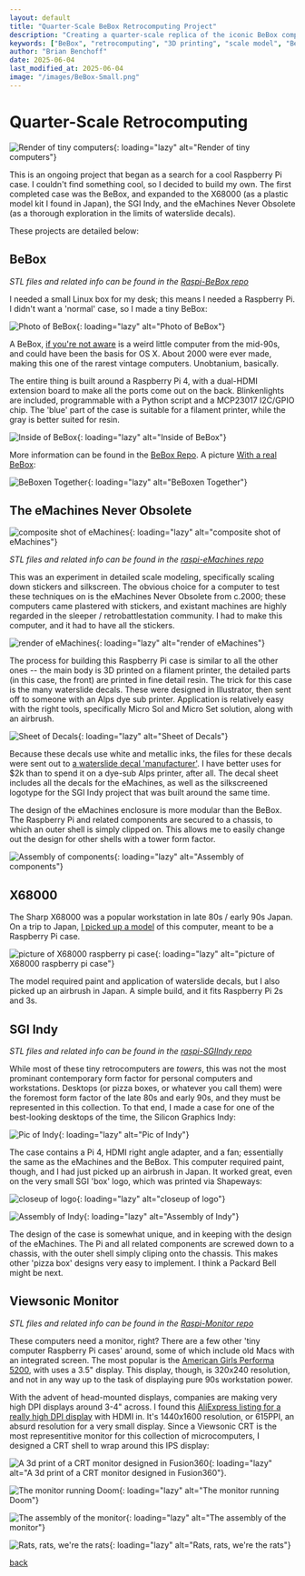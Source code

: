 ```yaml
---
layout: default
title: "Quarter-Scale BeBox Retrocomputing Project"
description: "Creating a quarter-scale replica of the iconic BeBox computer, complete with blinkenlights and custom case design"
keywords: ["BeBox", "retrocomputing", "3D printing", "scale model", "Be Inc", "custom case", "vintage computers", "hardware replica"]
author: "Brian Benchoff"
date: 2025-06-04
last_modified_at: 2025-06-04
image: "/images/BeBox-Small.png"
---
```


# Quarter-Scale Retrocomputing

![Render of tiny computers](/images/TinyComputers.png){: loading="lazy" alt="Render of tiny computers"}

This is an ongoing project that began as a search for a cool Raspberry Pi case. I couldn't find something cool, so I decided to build my own. The first completed case was the BeBox, and expanded to the X68000 (as a plastic model kit I found in Japan), the SGI Indy, and the eMachines Never Obsolete (as a thorough exploration in the limits of waterslide decals).

These projects are detailed below:

## BeBox

*STL files and related info can be found in the [Raspi-BeBox repo](https://github.com/bbenchoff/raspi-BeBox)*

I needed a small Linux box for my desk; this means I needed a Raspberry Pi. I didn't want a 'normal' case, so I made a tiny BeBox:

![Photo of BeBox](/images/BeBox1.jpg){: loading="lazy" alt="Photo of BeBox"}

A BeBox, [if you're not aware](https://en.wikipedia.org/wiki/BeBox) is a weird little computer from the mid-90s, and could have been the basis for OS X. About 2000 were ever made, making this one of the rarest vintage computers. Unobtanium, basically.

The entire thing is built around a Raspberry Pi 4, with a dual-HDMI extension board to make all the ports come out on the back. Blinkenlights are included, programmable with a Python script and a MCP23017 I2C/GPIO chip. The 'blue' part of the case is suitable for a filament printer, while the gray is better suited for resin.

![Inside of BeBox](/images/BeBox2.png){: loading="lazy" alt="Inside of BeBox"}

More information can be found in the [BeBox Repo](https://github.com/bbenchoff/Raspi-BeBox). A picture [With a real BeBox](https://twitter.com/ViolenceWorks/status/1555984781677961216):

![BeBoxen Together](/images/Beboxen.png){: loading="lazy" alt="BeBoxen Together"}

## The eMachines Never Obsolete

![composite shot of eMachines](/images/eMachinesComposite.jpg){: loading="lazy" alt="composite shot of eMachines"}


*STL files and related info can be found in the [raspi-eMachines repo](https://github.com/bbenchoff/raspi-eMachines)*


This was an experiment in detailed scale modeling, specifically scaling down stickers and silkscreen. The obvious choice for a computer to test these techniques on is the eMachines Never Obsolete from c.2000; these computers came plastered with stickers, and existant machines are highly regarded in the sleeper / retrobattlestation community. I had to make this computer, and it had to have all the stickers.

![render of eMachines](/images/eMachinesRender.png){: loading="lazy" alt="render of eMachines"}

The process for building this Raspberry Pi case is similar to all the other ones -- the main body is 3D printed on a filament printer, the detailed parts (in this case, the front) are printed in fine detail resin. The trick for this case is the many waterslide decals. These were designed in Illustrator, then sent off to someone with an Alps dye sub printer. Application is relatively easy with the right tools, specifically Micro Sol and Micro Set solution, along with an airbrush.

![Sheet of Decals](/images/DecalSheet.png){: loading="lazy" alt="Sheet of Decals"}

Because these decals use white and metallic inks, the files for these decals were sent out to [a waterslide decal 'manufacturer'](https://www.bedlamcreations.com/). I have better uses for $2k than to spend it on a dye-sub Alps printer, after all. The decal sheet includes all the decals for the eMachines, as well as the silkscreened logotype for the SGI Indy project that was built around the same time.

The design of the eMachines enclosure is more modular than the BeBox. The Raspberry Pi and related components are secured to a chassis, to which an outer shell is simply clipped on. This allows me to easily change out the design for other shells with a tower form factor.

![Assembly of components](/images/EmachinesAssembly.png){: loading="lazy" alt="Assembly of components"}



## X68000

The Sharp X68000 was a popular workstation in late 80s / early 90s Japan. On a trip to Japan, [I picked up a model](https://twitter.com/ViolenceWorks/status/1585988854917439488) of this computer, meant to be a Raspberry Pi case.

![picture of X68000 raspberry pi case](/images/x68000.jpg){: loading="lazy" alt="picture of X68000 raspberry pi case"}

The model required paint and application of waterslide decals, but I also picked up an airbrush in Japan. A simple build, and it fits Raspberry Pi 2s and 3s.

## SGI Indy

*STL files and related info can be found in the [raspi-SGIIndy repo](https://github.com/bbenchoff/raspi-SGIIndy)*

While most of these tiny retrocomputers are <em>towers</em>, this was not the most prominant contemporary form factor for personal computers and workstations. Desktops (or pizza boxes, or whatever you call them) were the foremost form factor of the late 80s and early 90s, and they must be represented in this collection. To that end, I made a case for one of the best-looking desktops of the time, the Silicon Graphics Indy:

![Pic of Indy](/images/Indy.jpg){: loading="lazy" alt="Pic of Indy"}

The case contains a Pi 4, HDMI right angle adapter, and a fan; essentially the same as the eMachines and the BeBox. This computer required paint, though, and I had just picked up an airbrush in Japan. It worked great, even on the very small SGI 'box' logo, which was printed via Shapeways:

![closeup of logo](/images/IndyClose.jpg){: loading="lazy" alt="closeup of logo"}

![Assembly of Indy](/images/SGIAssembly.png){: loading="lazy" alt="Assembly of Indy"}

The design of the case is somewhat unique, and in keeping with the design of the eMachines. The Pi and all related components are screwed down to a chassis, with the outer shell simply cliping onto the chassis. This makes other 'pizza box' designs very easy to implement. I think a Packard Bell might be next.

## Viewsonic Monitor

*STL files and related info can be found in the [Raspi-Monitor repo](https://github.com/bbenchoff/raspi-Monitor)*

These computers need a monitor, right? There are a few other 'tiny computer Raspberry Pi cases' around, some of which include old Macs with an integrated screen. The most popular is the [American Girls Performa 5200](https://hackaday.io/project/7867-mini-powermac), with uses a 3.5" display. This display, though, is 320x240 resolution, and not in any way up to the task of displaying pure 90s workstation power.

With the advent of head-mounted displays, companies are making very high DPI displays around 3-4" across. I found this [AliExpress listing for a really high DPI display](/images/TinyMonitor.PNG) with HDMI in. It's 1440x1600 resolution, or 615PPI, an absurd resolution for a very small display. Since a Viewsonic CRT is the most representitive monitor for this collection of microcomputers, I designed a CRT shell to wrap around this IPS display:

![A 3d print of a CRT monitor designed in Fusion360](/images/MonitorDesign.png){: loading="lazy" alt="A 3d print of a CRT monitor designed in Fusion360"}.

![The monitor running Doom](/images/Doom.png){: loading="lazy" alt="The monitor running Doom"}

![The assembly of the monitor](/images/DisassembledMonitor.png){: loading="lazy" alt="The assembly of the monitor"}

![Rats, rats, we're the rats](/images/RatsRats.jpg){: loading="lazy" alt="Rats, rats, we're the rats"}


[back](../)
